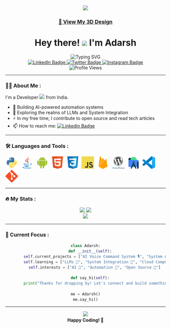 <div align="center">
  <img src="https://media.giphy.com/media/f3iwJFOVOwuy7K6FFw/giphy.gif" width="300"/>
  <h3>
    <a href="https://prod.spline.design/xNPwUHbWrysczVmS/scene.splinecode" target="_blank">🎨 View My 3D Design</a>
  </h3>
</div>

<h1 align="center">
  Hey there! <img src="https://media.giphy.com/media/hvRJCLFzcasrR4ia7z/giphy.gif" width="30px"/> I'm Adarsh
</h1>

<div align="center">
  <img src="https://readme-typing-svg.herokuapp.com?font=Fira+Code&pause=1000&color=2EAFFF&center=true&vCenter=true&random=false&width=435&lines=AI+Developer+%F0%9F%A4%96;System+Automation+Engineer+%F0%9F%94%A7;Python+Developer+%F0%9F%90%8D;Open+Source+Enthusiast+%E2%9C%A8" alt="Typing SVG" />
</div>

<div align="center">
  <a href="www.linkedin.com/in/adarsh-shah-3b713122a">
    <img src="https://img.shields.io/badge/LinkedIn-blue?style=for-the-badge&logo=linkedin&logoColor=white" alt="LinkedIn Badge"/>
  </a>
  <a href="https://twitter.com/AdarshShah2485">
    <img src="https://img.shields.io/badge/Twitter-blue?style=for-the-badge&logo=twitter&logoColor=white" alt="Twitter Badge"/>
  </a>
   <a href="https://instagram.com/at2_os">
    <img src="https://img.shields.io/badge/Instagram-E4405F?style=for-the-badge&logo=instagram&logoColor=white" alt="Instagram Badge"/>
  </a>
</div>

<div align="center">
  <img src="https://komarev.com/ghpvc/?username=adarsh832&style=flat-square&color=blue" alt="Profile Views"/>
</div>

---

### 🧙‍♂️ About Me :

I'm a Developer <img src="https://media.giphy.com/media/WUlplcMpOCEmTGBtBW/giphy.gif" width="30"> from India.

- 🔭 Building AI-powered automation systems
- 🌱 Exploring the realms of LLMs and System Integration
- ⚡ In my free time, I contribute to open source and read tech articles
- 📫 How to reach me: [![Linkedin Badge](https://img.shields.io/badge/-Adarsh-blue?style=flat&logo=Linkedin&logoColor=white)](www.linkedin.com/in/adarsh-shah-3b713122a)

---

### 🛠️ Languages and Tools :

<div>
  <img src="https://github.com/devicons/devicon/blob/master/icons/python/python-original.svg" title="Python" alt="Python" width="40" height="40"/>&nbsp;
  <img src="https://github.com/devicons/devicon/blob/master/icons/java/java-original.svg" title="Java" alt="Java" width="40" height="40"/>&nbsp;
  <img src="https://github.com/devicons/devicon/blob/master/icons/android/android-original.svg" title="Android" alt="Android" width="40" height="40"/>&nbsp;
  <img src="https://github.com/devicons/devicon/blob/master/icons/html5/html5-original.svg" title="HTML5" alt="HTML" width="40" height="40"/>&nbsp;
  <img src="https://github.com/devicons/devicon/blob/master/icons/css3/css3-original.svg" title="CSS3" alt="CSS" width="40" height="40"/>&nbsp;
  <img src="https://github.com/devicons/devicon/blob/master/icons/javascript/javascript-original.svg" title="JavaScript" alt="JavaScript" width="40" height="40"/>&nbsp;
  <img src="https://github.com/devicons/devicon/blob/master/icons/firebase/firebase-plain.svg" title="Firebase" alt="Firebase" width="40" height="40"/>&nbsp;
  <img src="https://github.com/devicons/devicon/blob/master/icons/wordpress/wordpress-original.svg" title="WordPress" alt="WordPress" width="40" height="40"/>&nbsp;
  <img src="https://github.com/devicons/devicon/blob/master/icons/androidstudio/androidstudio-original.svg" title="Android Studio" alt="Android Studio" width="40" height="40"/>&nbsp;
  <img src="https://github.com/devicons/devicon/blob/master/icons/vscode/vscode-original.svg" title="VS Code" alt="VS Code" width="40" height="40"/>&nbsp;
  <img src="https://github.com/devicons/devicon/blob/master/icons/git/git-original.svg" title="Git" alt="Git" width="40" height="40"/>&nbsp;
</div>

---

### 🔥 My Stats :

<div align="center">
  <img src="https://github-readme-stats.vercel.app/api?username=adarsh832&show_icons=true&theme=tokyonight&hide_border=true&custom_title=Adarsh's%20GitHub%20Stats" height="180"/>
  <img src="https://github-readme-stats.vercel.app/api/top-langs/?username=adarsh832&layout=compact&theme=tokyonight&hide_border=true" height="180"/>
</div>

<div align="center">
  <img src="https://github-readme-streak-stats.herokuapp.com/?user=adarsh832&theme=tokyonight&hide_border=true" />
</div>

---

### 🎯 Current Focus :

<div align="center">
  
  ```python
  class Adarsh:
      def __init__(self):
          self.current_projects = ["AI Voice Command System 🎙️", "System Automation 🤖"]
          self.learning = ["LLMs 🧠", "System Integration 🔄", "Cloud Computing ☁️"]
          self.interests = ["AI 🤖", "Automation 🔧", "Open Source 🌟"]
  
      def say_hi(self):
          print("Thanks for dropping by! Let's connect and build something awesome together! 🚀")
  
  me = Adarsh()
  me.say_hi()
  ```
  
</div>

---

<div align="center">
  <img src="https://media.giphy.com/media/3oKIPnAiaMCws8nOsE/giphy.gif" width="200"/>
  <br>
  <b>Happy Coding! 🚀</b>
</div>
